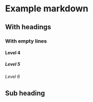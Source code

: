 # Example markdown 
## With headings

### With empty lines


#### Level 4
##### Level 5
###### Level 6
## Sub heading

